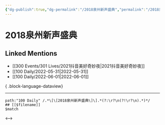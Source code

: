 ```yaml
---
{"dg-publish":true,"dg-permalink":"/2018泉州新声盛典","permalink":"/2018泉州新声盛典/","created":"2022-12-04T21:49:33.000+08:00","updated":"2023-08-24T18:28:32.727+08:00"}
---
```


# 2018泉州新声盛典

## Linked Mentions
- [[300 Events/301 Lives/2021抖音美好奇妙夜\|2021抖音美好奇妙夜]]
- [[100 Daily/2022-05-31\|2022-05-31]]
- [[100 Daily/2022-06-01\|2022-06-01]]

{ .block-language-dataview}

---

```expander
path:"100 Daily" /.*\[\[2018泉州新声盛典\]\].*(?:\r?\n(?!\r?\n).*)*/
## [[$filename]]
$match
```

<-->